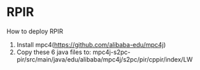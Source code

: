 # RPIR
How to deploy RPIR
1. Install mpc4(https://github.com/alibaba-edu/mpc4j)
2. Copy these 6 java files to: mpc4j-s2pc-pir/src/main/java/edu/alibaba/mpc4j/s2pc/pir/cppir/index/LW
 
